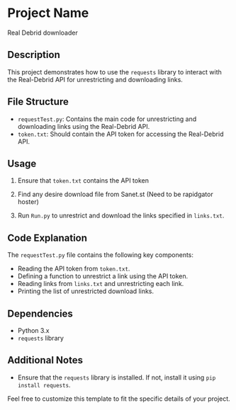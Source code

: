 # Project Name
Real Debrid downloader

## Description
This project demonstrates how to use the `requests` library to interact with the Real-Debrid API for unrestricting and downloading links.

## File Structure
- `requestTest.py`: Contains the main code for unrestricting and downloading links using the Real-Debrid API.
- `token.txt`: Should contain the API token for accessing the Real-Debrid API.

## Usage
1. Ensure that `token.txt` contains the API token 

2. Find any desire download file from Sanet.st (Need to be rapidgator hoster)

3. Run `Run.py` to unrestrict and download the links specified in `links.txt`.

## Code Explanation
The `requestTest.py` file contains the following key components:
- Reading the API token from `token.txt`.
- Defining a function to unrestrict a link using the API token.
- Reading links from `links.txt` and unrestricting each link.
- Printing the list of unrestricted download links.

## Dependencies
- Python 3.x
- `requests` library

## Additional Notes
- Ensure that the `requests` library is installed. If not, install it using `pip install requests`.

Feel free to customize this template to fit the specific details of your project.